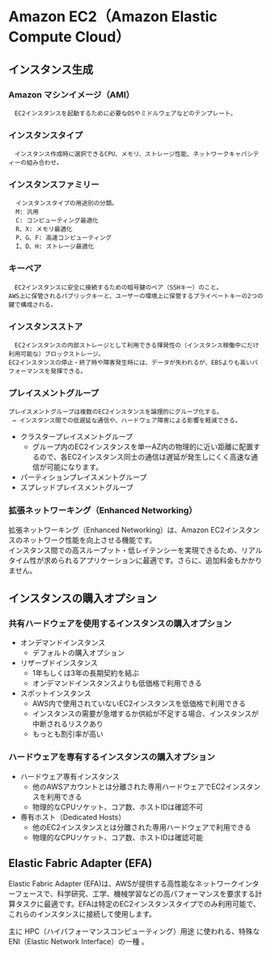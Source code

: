 # Amazon EC2（Amazon Elastic Compute Cloud）
## インスタンス生成
### Amazon マシンイメージ（AMI）  
```
　EC2インスタンスを起動するために必要なOSやミドルウェアなどのテンプレート。
```
  
### インスタンスタイプ  
```
　インスタンス作成時に選択できるCPU、メモリ、ストレージ性能、ネットワークキャパシティーの組み合わせ。
```
  
### インスタンスファミリー
```
  インスタンスタイプの用途別の分類。
  M: 汎用
  C: コンピューティング最適化
  R、X: メモリ最適化
  P、G、F: 高速コンピューティング
  I、D、H: ストレージ最適化
```

### キーペア
```
　EC2インスタンスに安全に接続するための暗号鍵のペア（SSHキー）のこと。
AWS上に保管されるパブリックキーと、ユーザーの環境上に保管するプライベートキーの2つの鍵で構成される。
```

### インスタンスストア
```
　EC2インスタンスの内部ストレージとして利用できる揮発性の（インスタンス稼働中にだけ利用可能な）ブロックストレージ。
EC2インスタンスの停止・終了時や障害発生時には、データが失われるが、EBSよりも高いパフォーマンスを発揮できる。
```

### プレイスメントグループ
```
プレイスメントグループは複数のEC2インスタンスを論理的にグループ化する。
 → インスタンス間での低遅延な通信や、ハードウェア障害による影響を軽減できる。
```
* クラスタープレイスメントグループ
  * グループ内のEC2インスタンスを単一AZ内の物理的に近い距離に配置するので、各EC2インスタンス同士の通信は遅延が発生しにくく高速な通信が可能になります。
* パーティションプレイスメントグループ
* スプレッドプレイスメントグループ

### 拡張ネットワーキング（Enhanced Networking）
拡張ネットワーキング（Enhanced Networking）は、Amazon EC2インスタンスのネットワーク性能を向上させる機能です。  
インスタンス間での高スループット・低レイテンシーを実現できるため、リアルタイム性が求められるアプリケーションに最適です。さらに、追加料金もかかりません。

## インスタンスの購入オプション
### 共有ハードウェアを使用するインスタンスの購入オプション
* オンデマンドインスタンス
  * デフォルトの購入オプション
* リザーブドインスタンス
  * 1年もしくは3年の長期契約を結ぶ
  * オンデマンドインスタンスよりも低価格で利用できる
* スポットインスタンス
  * AWS内で使用されていないEC2インスタンスを低価格で利用できる
  * インスタンスの需要が急増するか供給が不足する場合、インスタンスが中断されるリスクあり
  * もっとも割引率が高い

### ハードウェアを専有するインスタンスの購入オプション
* ハードウェア専有インスタンス
  * 他のAWSアカウントとは分離された専用ハードウェアでEC2インスタンスを利用できる
  * 物理的なCPUソケット、コア数、ホストIDは確認不可
* 専有ホスト（Dedicated Hosts）
  * 他のEC2インスタンスとは分離された専用ハードウェアで利用できる
  * 物理的なCPUソケット、コア数、ホストIDは確認可能

## Elastic Fabric Adapter (EFA)
Elastic Fabric Adapter (EFA)は、AWSが提供する高性能なネットワークインターフェースで、科学研究、工学、機械学習などの高パフォーマンスを要求する計算タスクに最適です。EFAは特定のEC2インスタンスタイプでのみ利用可能で、これらのインスタンスに接続して使用します。

主に HPC（ハイパフォーマンスコンピューティング）用途 に使われる、特殊な ENI（Elastic Network Interface）の一種
。